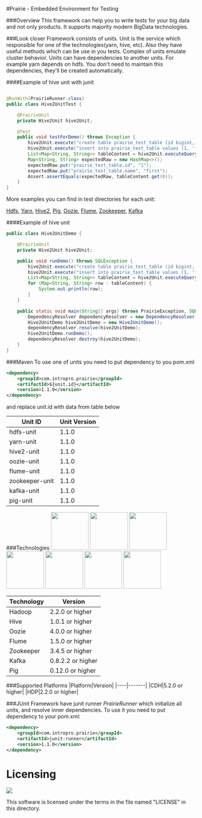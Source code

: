 #Prairie - Embedded Environment for Testing

###Overview
This framework can help you to write tests for your big data and not only products. It supports majority modern BigData technologies.

###Look closer
Framework consists of *units*. Unit is the service which responsible for one of the technologies(yarn, hive, etc).
Also they have useful methods which can be use in you tests.
Complex of units emulate cluster behavior.
Units can have dependencies to another units. For example yarn depends on hdfs.
You don't need to maintain this dependencies, they'll be created automatically.

####Example of hive unit with junit
```java

@RunWith(PrairieRunner.class)
public class Hive2UnitTest {

    @PrairieUnit
    private Hive2Unit hive2Unit;

    @Test
    public void testForDemo() throws Exception {
        hive2Unit.execute("create table prairie_test_table (id bigint, name string)");
        hive2Unit.execute("insert into prairie_test_table values (1, 'first')");
        List<Map<String, String>> tableContent = hive2Unit.executeQuery("select * from prairie_test_table");
        Map<String, String> expectedRaw = new HashMap<>();
        expectedRaw.put("prairie_test_table.id", "1");
        expectedRaw.put("prairie_test_table.name", "first");
        Assert.assertEquals(expectedRaw, tableContent.get(0));
    }
}
```
More examples you can find in test directories for each unit:

[Hdfs](https://github.com/intropro/prairie/blob/master/units/hdfs-unit/src/test/java/com/intropro/prairie/unit/hdfs/HdfsUnitTest.java),
[Yarn](https://github.com/intropro/prairie/blob/master/units/yarn-unit/src/test/java/com/intropro/prairie/unit/yarn/YarnUnitTest.java),
[Hive2](https://github.com/intropro/prairie/blob/master/units/hive2-unit/src/test/java/com/intropro/prairie/unit/hive2/Hive2UnitTest.java),
[Pig](https://github.com/intropro/prairie/blob/master/units/pig-unit/src/test/java/com/intropro/prairie/unit/pig/PigUnitTest.java),
[Oozie](https://github.com/intropro/prairie/blob/master/units/oozie-unit/src/test/java/com/intropro/prairie/unit/oozie/OozieUnitTest.java),
[Flume](https://github.com/intropro/prairie/blob/master/units/flume-unit/src/test/java/com/intropro/prairie/unit/flume/FlumeUnitTest.java),
[Zookeeper](https://github.com/intropro/prairie/blob/master/units/zookeeper-unit/src/test/java/com/intropro/prairie/unit/zookeeper/ZookeeperUnitTest.java),
[Kafka](https://github.com/intropro/prairie/blob/master/units/kafka-unit/src/test/java/com/intropro/prairie/unit/kafka/KafkaUnitTest.java)

####Example of hive unit
```java
public class Hive2UnitDemo {

    @PrairieUnit
    private Hive2Unit hive2Unit;

    public void runDemo() throws SQLException {
        hive2Unit.execute("create table prairie_test_table (id bigint, name string)");
        hive2Unit.execute("insert into prairie_test_table values (1, 'first')");
        List<Map<String, String>> tableContent = hive2Unit.executeQuery("select * from prairie_test_table");
        for (Map<String, String> row : tableContent) {
            System.out.println(row);
        }
    }

    public static void main(String[] args) throws PrairieException, SQLException {
        DependencyResolver dependencyResolver = new DependencyResolver();
        Hive2UnitDemo hive2UnitDemo = new Hive2UnitDemo();
        dependencyResolver.resolve(hive2UnitDemo);
        hive2UnitDemo.runDemo();
        dependencyResolver.destroy(hive2UnitDemo);
    }
}
```

###Maven
To use one of units you need to put dependency to you pom.xml 
```xml
<dependency>
    <groupId>com.intropro.prairie</groupId>
    <artifactId>${unit.id}</artifactId>
    <version>1.1.0</version>
</dependency>
```
and replace unit.id with data from table below

|Unit ID|Unit Version|
|-------|------------|
|hdfs-unit|1.1.0|
|yarn-unit|1.1.0|
|hive2-unit|1.1.0|
|oozie-unit|1.1.0|
|flume-unit|1.1.0|
|zookeeper-unit|1.1.0|
|kafka-unit|1.1.0|
|pig-unit|1.1.0|

###Technologies
<img src="https://upload.wikimedia.org/wikipedia/commons/thumb/0/0e/Hadoop_logo.svg/664px-Hadoop_logo.svg.png" height="100">
<img src="https://upload.wikimedia.org/wikipedia/commons/thumb/b/bb/Apache_Hive_logo.svg/2000px-Apache_Hive_logo.svg.png" height="100">
<img src="https://cwiki.apache.org/confluence/download/attachments/30737784/oozie_282x1178.png?version=1&modificationDate=1349284899000&api=v2" height="100">
<img src="https://flume.apache.org/_static/flume-logo.png" height="100">
<img src="https://svn.apache.org/repos/asf/zookeeper/logo/zookeeper.jpg" height="100">
<img src="https://svn.apache.org/repos/asf/kafka/site/logos/originals/png/ICON%20-%20Black%20on%20Transparent.png" height="100">
<img src="https://www.mapr.com/sites/default/files/pig-image.png" height="100">

|Technology|Version|
|----|-------|
|Hadoop|2.2.0 or higher|
|Hive|1.0.1 or higher|
|Oozie|4.0.0 or higher|
|Flume|1.5.0 or higher|
|Zookeeper|3.4.5 or higher|
|Kafka|0.8.2.2 or higher|
|Pig|0.12.0 or higher|

###Supported Platforms
|Platform|Version|
|----|-------|
|CDH|5.2.0 or higher|
|HDP|2.2.0 or higher|

###JUnit
Framework have junit runner *PrairieRunner* which initialize all units, and resolve inner dependencies.
To use it you need to put dependency to your pom.xml:
```xml
<dependency>
    <groupId>com.intropro.prairie</groupId>
    <artifactId>junit-runner</artifactId>
    <version>1.1.0</version>
</dependency>
```

Licensing
=========

[![][license img]][license]

This software is licensed under the terms in the file named "LICENSE" in this directory.


[license]:LICENSE
[license img]:https://img.shields.io/badge/license-Apache%202.0-brightgreen.svg
